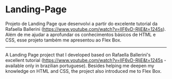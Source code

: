 # Landing-Page
Projeto de Landing Page que desenvolvi a partir do excelente tutorial da Rafaella Ballerini (https://www.youtube.com/watch?v=llF6vD-RljE&t=1245s).
Além de me ajudar a aprofundar os conhecimentos básicos de HTML e CSS, esse projeto também me apresentou ao Flex Box.

--------------------------------------------------------------------------------------------------------------------------------------------------

A Landing Page project that I developed based on Rafaella Ballerini's excellent tutorial (https://www.youtube.com/watch?v=llF6vD-RljE&t=1245s - available only in brazilian portuguese). Besides helping me deepen my knowledge on HTML and CSS, the project also introduced me to Flex Box.
